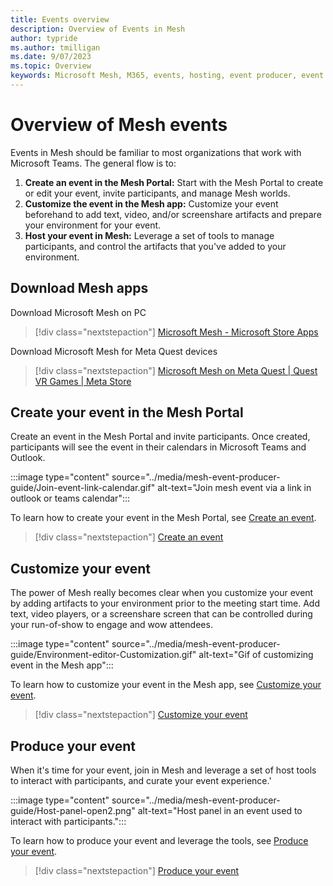 ```yaml
---
title: Events overview
description: Overview of Events in Mesh 
author: typride
ms.author: tmilligan
ms.date: 9/07/2023
ms.topic: Overview
keywords: Microsoft Mesh, M365, events, hosting, event producer, event organizer, customize
---
```


# Overview of Mesh events

Events in Mesh should be familiar to most organizations that work with Microsoft Teams. The general flow is to:

1. **Create an event in the Mesh Portal:** Start with the Mesh Portal to create or edit your event, invite participants, and manage Mesh worlds.
1. **Customize the event in the Mesh app:** Customize your event beforehand to add text, video, and/or screenshare artifacts and prepare your environment for your event.
1. **Host your event in Mesh:** Leverage a set of tools to manage participants, and control the artifacts that you've added to your environment.

## Download Mesh apps

Download Microsoft Mesh on PC

> [!div class="nextstepaction"]
> [Microsoft Mesh - Microsoft Store Apps](https://apps.microsoft.com/store/detail/microsoft-mesh/9NLXZJ1FDBD7?hl=en-us&gl=us&rtc=1)

Download Microsoft Mesh for Meta Quest devices

> [!div class="nextstepaction"]
> [Microsoft Mesh on Meta Quest | Quest VR Games | Meta Store](https://www.meta.com/experiences/6750166401689690/)

## Create your event in the Mesh Portal

Create an event in the Mesh Portal and invite participants. Once created, participants will see the event in their calendars in Microsoft Teams and Outlook.

:::image type="content" source="../media/mesh-event-producer-guide/Join-event-link-calendar.gif" alt-text="Join mesh event via a link in outlook or teams calendar":::

To learn how to create your event in the Mesh Portal, see [Create an event](create-event.md).

> [!div class="nextstepaction"]
> [Create an event](create-event.md)

## Customize your event

The power of Mesh really becomes clear when you customize your event by adding artifacts to your environment prior to the meeting start time. Add text, video players, or a screenshare screen that can be controlled during your run-of-show to engage and wow attendees.

:::image type="content" source="../media/mesh-event-producer-guide/Environment-editor-Customization.gif" alt-text="Gif of customizing event in the Mesh app":::

To learn how to customize your event in the Mesh app, see [Customize your event](customize-event.md).

> [!div class="nextstepaction"]
> [Customize your event](customize-event-mesh-portal.md)

## Produce your event

When it's time for your event, join in Mesh and leverage a set of host tools to interact with participants, and curate your event experience.'

:::image type="content" source="../media/mesh-event-producer-guide/Host-panel-open2.png" alt-text="Host panel in an event used to interact with participants.":::

To learn how to produce your event and leverage the tools, see [Produce your event](produce-event.md).

> [!div class="nextstepaction"]
> [Produce your event](produce-event.md)
